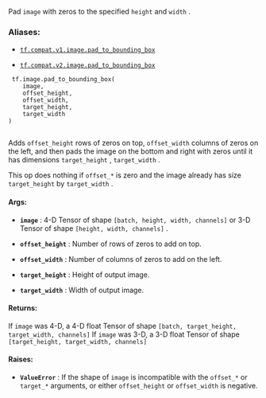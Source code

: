 Pad  `image`  with zeros to the specified  `height`  and  `width` .



### Aliases:

- [ `tf.compat.v1.image.pad_to_bounding_box` ](/api_docs/python/tf/image/pad_to_bounding_box)

- [ `tf.compat.v2.image.pad_to_bounding_box` ](/api_docs/python/tf/image/pad_to_bounding_box)



```
 tf.image.pad_to_bounding_box(
    image,
    offset_height,
    offset_width,
    target_height,
    target_width
)
 
```

Adds  `offset_height`  rows of zeros on top,  `offset_width`  columns of
zeros on the left, and then pads the image on the bottom and right
with zeros until it has dimensions  `target_height` ,  `target_width` .

This op does nothing if  `offset_*`  is zero and the image already has size
 `target_height`  by  `target_width` .



#### Args:

- **`image`** : 4-D Tensor of shape  `[batch, height, width, channels]`  or 3-D Tensor
of shape  `[height, width, channels]` .

- **`offset_height`** : Number of rows of zeros to add on top.

- **`offset_width`** : Number of columns of zeros to add on the left.

- **`target_height`** : Height of output image.

- **`target_width`** : Width of output image.



#### Returns:
If  `image`  was 4-D, a 4-D float Tensor of shape
 `[batch, target_height, target_width, channels]` 
If  `image`  was 3-D, a 3-D float Tensor of shape
 `[target_height, target_width, channels]` 



#### Raises:

- **`ValueError`** : If the shape of  `image`  is incompatible with the  `offset_*`  or
 `target_*`  arguments, or either  `offset_height`  or  `offset_width`  is
negative.

